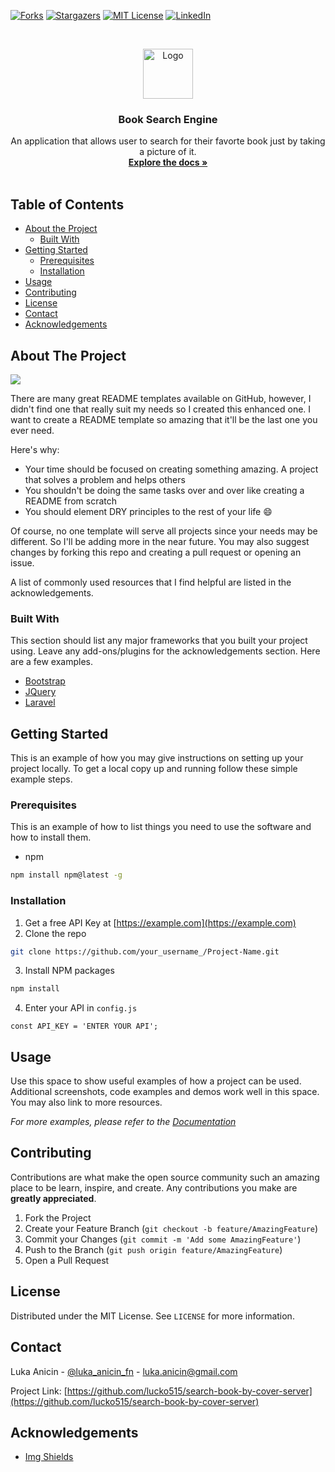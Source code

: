[![Forks][forks-shield]][forks-url]
[![Stargazers][stars-shield]][stars-url]
[![MIT License][license-shield]][license-url]
[![LinkedIn][linkedin-shield]][linkedin-url]



<!-- PROJECT LOGO -->
<br />
<p align="center">
  <a href="https://github.com/othneildrew/Best-README-Template">
    <img src="images/logo.png" alt="Logo" width="80" height="80">
  </a>

  <h3 align="center">Book Search Engine</h3>

  <p align="center">
    An application that allows user to search for their favorte book just by taking a picture of it.
    <br />
    <a href="https://github.com/lucko515/search-book-by-cover-server"><strong>Explore the docs »</strong></a>
    <br />
    <br />
  </p>
</p>



<!-- TABLE OF CONTENTS -->
## Table of Contents

* [About the Project](#about-the-project)
  * [Built With](#built-with)
* [Getting Started](#getting-started)
  * [Prerequisites](#prerequisites)
  * [Installation](#installation)
* [Usage](#usage)
* [Contributing](#contributing)
* [License](#license)
* [Contact](#contact)
* [Acknowledgements](#acknowledgements)



<!-- ABOUT THE PROJECT -->
## About The Project

<img src="https://i.imgur.com/2QuZELm.gif" />

There are many great README templates available on GitHub, however, I didn't find one that really suit my needs so I created this enhanced one. I want to create a README template so amazing that it'll be the last one you ever need.

Here's why:
* Your time should be focused on creating something amazing. A project that solves a problem and helps others
* You shouldn't be doing the same tasks over and over like creating a README from scratch
* You should element DRY principles to the rest of your life :smile:

Of course, no one template will serve all projects since your needs may be different. So I'll be adding more in the near future. You may also suggest changes by forking this repo and creating a pull request or opening an issue.

A list of commonly used resources that I find helpful are listed in the acknowledgements.

### Built With
This section should list any major frameworks that you built your project using. Leave any add-ons/plugins for the acknowledgements section. Here are a few examples.
* [Bootstrap](https://getbootstrap.com)
* [JQuery](https://jquery.com)
* [Laravel](https://laravel.com)



<!-- GETTING STARTED -->
## Getting Started

This is an example of how you may give instructions on setting up your project locally.
To get a local copy up and running follow these simple example steps.

### Prerequisites

This is an example of how to list things you need to use the software and how to install them.
* npm
```sh
npm install npm@latest -g
```

### Installation

1. Get a free API Key at [https://example.com](https://example.com)
2. Clone the repo
```sh
git clone https://github.com/your_username_/Project-Name.git
```
3. Install NPM packages
```sh
npm install
```
4. Enter your API in `config.js`
```JS
const API_KEY = 'ENTER YOUR API';
```



<!-- USAGE EXAMPLES -->
## Usage

Use this space to show useful examples of how a project can be used. Additional screenshots, code examples and demos work well in this space. You may also link to more resources.

_For more examples, please refer to the [Documentation](https://example.com)_



<!-- CONTRIBUTING -->
## Contributing

Contributions are what make the open source community such an amazing place to be learn, inspire, and create. Any contributions you make are **greatly appreciated**.

1. Fork the Project
2. Create your Feature Branch (`git checkout -b feature/AmazingFeature`)
3. Commit your Changes (`git commit -m 'Add some AmazingFeature'`)
4. Push to the Branch (`git push origin feature/AmazingFeature`)
5. Open a Pull Request



<!-- LICENSE -->
## License

Distributed under the MIT License. See `LICENSE` for more information.



<!-- CONTACT -->
## Contact

Luka Anicin - [@luka_anicin_fn](https://twitter.com/luka_anicin_fn) - luka.anicin@gmail.com

Project Link: [https://github.com/lucko515/search-book-by-cover-server](https://github.com/lucko515/search-book-by-cover-server)



<!-- ACKNOWLEDGEMENTS -->
## Acknowledgements
* [Img Shields](https://shields.io)





<!-- MARKDOWN LINKS & IMAGES -->
[forks-shield]: https://img.shields.io/github/forks/lucko515/search-book-by-cover-server.svg?style=flat-square
[forks-url]: https://github.com/othneildrew/search-book-by-cover-server/network/members
[stars-shield]: https://img.shields.io/github/stars/lucko515/search-book-by-cover-server.svg?style=flat-square
[stars-url]: https://github.com/othneildrew/search-book-by-cover-server/stargazers
[license-shield]: https://img.shields.io/github/license/lucko515/search-book-by-cover-server.svg?style=flat-square
[license-url]: https://github.com/lucko515/search-book-by-cover-server/blob/master/LICENSE.txt
[linkedin-shield]: https://img.shields.io/badge/-LinkedIn-black.svg?style=flat-square&logo=linkedin&colorB=555
[linkedin-url]: https://www.linkedin.com/in/luka-anicin/
[product-screenshot]: https://i.imgur.com/2QuZELm.gif
